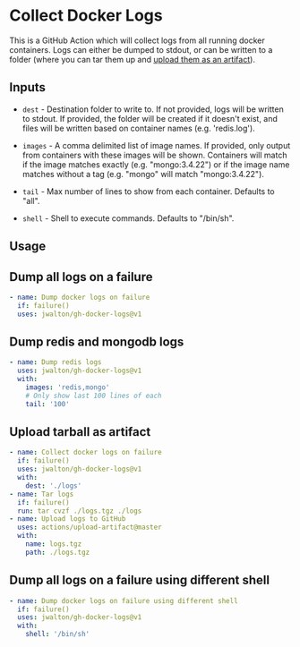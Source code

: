 # Collect Docker Logs

This is a GitHub Action which will collect logs from all running docker
containers. Logs can either be dumped to stdout, or can be written to a
folder (where you can tar them up and
[upload them as an artifact](https://github.com/actions/upload-artifact)).

## Inputs

- `dest` - Destination folder to write to. If not provided, logs will be
  written to stdout. If provided, the folder will be created if it doesn't
  exist, and files will be written based on container names (e.g. 'redis.log').

- `images` - A comma delimited list of image names. If provided, only output
  from containers with these images will be shown. Containers will match if
  the image matches exactly (e.g. "mongo:3.4.22") or if the image name matches
  without a tag (e.g. "mongo" will match "mongo:3.4.22").

- `tail` - Max number of lines to show from each container.  Defaults to "all".

- `shell` - Shell to execute commands.  Defaults to "/bin/sh".

## Usage

## Dump all logs on a failure

```yaml
- name: Dump docker logs on failure
  if: failure()
  uses: jwalton/gh-docker-logs@v1
```

## Dump redis and mongodb logs

```yaml
- name: Dump redis logs
  uses: jwalton/gh-docker-logs@v1
  with:
    images: 'redis,mongo'
    # Only show last 100 lines of each
    tail: '100'
```

## Upload tarball as artifact

```yaml
- name: Collect docker logs on failure
  if: failure()
  uses: jwalton/gh-docker-logs@v1
  with:
    dest: './logs'
- name: Tar logs
  if: failure()
  run: tar cvzf ./logs.tgz ./logs
- name: Upload logs to GitHub
  uses: actions/upload-artifact@master
  with:
    name: logs.tgz
    path: ./logs.tgz
```

## Dump all logs on a failure using different shell

```yaml
- name: Dump docker logs on failure using different shell
  if: failure()
  uses: jwalton/gh-docker-logs@v1
  with:
    shell: '/bin/sh'
```

